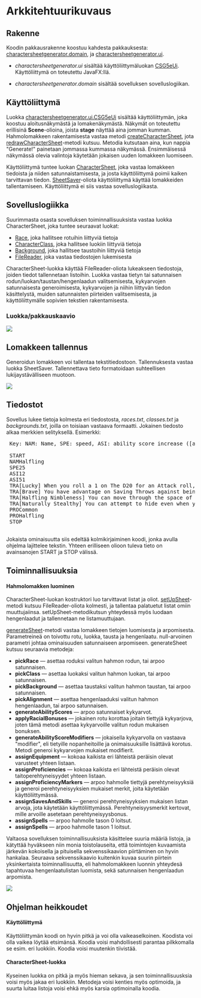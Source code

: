 # Arkkitehtuurikuvaus
## Rakenne
Koodin pakkausrakenne koostuu kahdesta pakkauksesta: [charactersheetgenerator.domain](https://github.com/anninmal/ot-harjoitustyo/tree/master/CharacterSheetGenerator5e/src/main/java/charactersheetgenerator/domain), ja [charactersheetgenerator.ui](https://github.com/anninmal/ot-harjoitustyo/tree/master/CharacterSheetGenerator5e/src/main/java/charactersheetgenerator/ui).

* *charactersheetgenerator.ui* sisältää käyttöliittymäluokan [CSG5eUi](https://github.com/anninmal/ot-harjoitustyo/blob/master/CharacterSheetGenerator5e/src/main/java/charactersheetgenerator/ui/CSG5eUi.java). Käyttöliittymä on toteutettu JavaFX:llä.

* *charactersheetgenerator.domain* sisältää sovelluksen sovelluslogiikan.

## Käyttöliittymä
Luokka [charactersheetgenerator.ui.CSG5eUi](https://github.com/anninmal/ot-harjoitustyo/blob/master/CharacterSheetGenerator5e/src/main/java/charactersheetgenerator/ui/CSG5eUi.java) sisältää käyttöliittymän, joka koostuu aloitusnäkymästä ja lomakenäkymästä. Näkymät on toteutettu erillisinä **Scene**-olioina, joista **stage** näyttää aina jomman kumman. Hahmolomakkeen rakentamisesta vastaa metodi [createCharacterSheet](https://github.com/anninmal/ot-harjoitustyo/blob/57aa910eae043736aa1aef75669ca9bf28e68c3b/CharacterSheetGenerator5e/src/main/java/charactersheetgenerator/ui/CSG5eUi.java#L53), jota [redrawCharacterSheet](https://github.com/anninmal/ot-harjoitustyo/blob/57aa910eae043736aa1aef75669ca9bf28e68c3b/CharacterSheetGenerator5e/src/main/java/charactersheetgenerator/ui/CSG5eUi.java#L223)-metodi kutsuu. Metodia kutsutaan aina, kun nappia "Generate!" painetaan jommassa kummassa näkymässä. Ensimmäisessä näkymässä olevia valintoja käytetään jokaisen uuden lomakkeen luomiseen.

Käyttöliittymä tuntee luokan [CharacterSheet](https://github.com/anninmal/ot-harjoitustyo/blob/master/CharacterSheetGenerator5e/src/main/java/charactersheetgenerator/domain/CharacterSheet.java), joka vastaa lomakkeen tiedoista ja niiden satunnaistamisesta, ja josta käyttöliittymä poimii kaiken tarvittavan tiedon. [SheetSaver](https://github.com/anninmal/ot-harjoitustyo/blob/master/CharacterSheetGenerator5e/src/main/java/charactersheetgenerator/domain/SheetSaver.java)-oliota käyttöliittymä käyttää lomakkeiden tallentamiseen. Käyttöliittymä ei siis vastaa sovelluslogiikasta.

## Sovelluslogiikka
Suurimmasta osasta sovelluksen toiminnallisuuksista vastaa luokka CharacterSheet, joka tuntee seuraavat luokat:
- [Race](https://github.com/anninmal/ot-harjoitustyo/blob/master/CharacterSheetGenerator5e/src/main/java/charactersheetgenerator/domain/Race.java), joka hallitsee rotuihin liittyviä tietoja
- [CharacterClass](https://github.com/anninmal/ot-harjoitustyo/blob/master/CharacterSheetGenerator5e/src/main/java/charactersheetgenerator/domain/CharacterClass.java), joka hallitsee luokiin liittyviä tietoja
- [Background](https://github.com/anninmal/ot-harjoitustyo/blob/master/CharacterSheetGenerator5e/src/main/java/charactersheetgenerator/domain/Background.java), joka hallitsee taustoihin liittyviä tietoja
- [FileReader](https://github.com/anninmal/ot-harjoitustyo/blob/master/CharacterSheetGenerator5e/src/main/java/charactersheetgenerator/domain/FileReader.java), joka vastaa tiedostojen lukemisesta

CharacterSheet-luokka käyttää FileReader-oliota lukeakseen tiedostoja, joiden tiedot tallennetaan listoihin. Luokka vastaa tietyn tai satunnaisen rodun/luokan/taustan/hengenlaadun valitsemisesta, kykyarvojen satunnaisesta generoimisesta, kykyarvojen ja niihin liittyvän tiedon käsittelystä, muiden satunnaisten piirteiden valitsemisesta, ja käyttöliittymälle sopivien tekstien rakentamisesta.

### Luokka/pakkauskaavio
<img src="https://github.com/anninmal/ot-harjoitustyo/blob/master/dokumentaatio/kuvat/luokkapakkauskaavio_uusi.png">

## Lomakkeen tallennus
Generoidun lomakkeen voi tallentaa tekstitiedostoon. Tallennuksesta vastaa luokka SheetSaver. Tallennettava tieto formatoidaan suhteellisen lukijaystävälliseen muotoon.

<img src="https://github.com/anninmal/ot-harjoitustyo/blob/master/dokumentaatio/kuvat/tesktiesimerkki.png">

## Tiedostot
Sovellus lukee tietoja kolmesta eri tiedostosta, *races.txt*, *classes.txt* ja *backgrounds.txt*, joilla on toisiaan vastaava formaatti. Jokainen tiedosto alkaa merkkien selityksellä. Esimerkki:
 <pre>
 Key: NAM: Name, SPE: speed, ASI: ability score increase ([ability score index][increase]), TRA: trait, PRO: proficiency
  
 START
 NAMHalfling
 SPE25
 ASI12
 ASI51
 TRA[Lucky] When you roll a 1 on The D20 for an Attack roll, ability check, or saving throw, you can reroll the die and must use the new roll.
 TRA[Brave] You have advantage on Saving Throws against being Frightened.
 TRA[Halfling Nimbleness] You can move through the space of any creature that is of a size larger than yours.
 TRA[Naturally Stealthy] You can attempt to hide even when you are obscured only by a creature that is at least one size larger than you.
 PROCommon
 PROHalfling
 STOP
 </pre>

Jokaista ominaisuutta siis edeltää kolmikirjaiminen koodi, jonka avulla ohjelma lajittelee tekstin. Yhteen erilliseen olioon tuleva tieto on avainsanojen START ja STOP välissä.

## Toiminnallisuuksia
#### Hahmolomakken luominen
CharacterSheet-luokan kostruktori luo tarvittavat listat ja oliot. [setUpSheet](https://github.com/anninmal/ot-harjoitustyo/blob/57aa910eae043736aa1aef75669ca9bf28e68c3b/CharacterSheetGenerator5e/src/main/java/charactersheetgenerator/domain/CharacterSheet.java#L55)-metodi kutsuu FileReader-oliota kolmesti, ja tallentaa palatuetut listat omiin muuttujaiinsa. setUpSheet-metodikutsun yhteydessä myös luodaan hengenlaadut ja tallennetaan ne listamuuttujaan.

[generateSheet](https://github.com/anninmal/ot-harjoitustyo/blob/57aa910eae043736aa1aef75669ca9bf28e68c3b/CharacterSheetGenerator5e/src/main/java/charactersheetgenerator/domain/CharacterSheet.java#L73)-metodi vastaa lomakkeen tietojen luomisesta ja arpomisesta. Parametreineä on toivottu rotu, luokka, tausta ja hengenlaatu. null-arvoinen parametri johtaa ominaisuuden satunnaiseen arpomiseen. generateSheet kutsuu seuraavia metodeja:
- **pickRace** — asettaa roduksi valitun hahmon rodun, tai arpoo satunnaisen.
- **pickClass** — asettaa luokaksi valitun hahmon luokan, tai arpoo satunnaisen.
- **pickBackground** — asettaa taustaksi valitun hahmon taustan, tai arpoo satunnaisen.
- **pickAlignment** — asettaa hengenlaaduksi valitun hahmon hengenlaadun, tai arpoo satunnaisen.
- **generateAbilityScores** — arpoo satunnaiset kykyarvot.
- **applyRacialBonuses** — jokainen rotu korottaa joitain tiettyjä kykyarjova, joten tämä metodi asettaa kykyarvoille valitun rodun mukaisen bonuksen.
- **generateAbilityScoreModifiers** — jokaisella kykyarvolla on vastaava "modifier", eli tietyille nopanheitoille ja onimaisuuksille lisättävä korotus. Metodi generoi kykyarvojen mukaiset modifierit.
- **assignEquipment** — kokoaa kaikista eri lähteistä peräisin olevat varusteet yhteen listaan.
- **assignProficiencies** — kokoaa kaikista eri lähteistä peräisin olevat taitoperehtyneisyydet yhteen listaan.
- **assignProficiencyMarkers** — arpoo hahmolle tiettyjä perehtyneisyyksiä ja generoi perehtyneisyyksien mukaiset merkit, joita käytetään käyttöliittymässä.
- **assignSavesAndSkills** — generoi perehtyneisyyksien mukaisen listan arvoja, jota käytetään käyttöliittymässä. Perehtyneisyysmerkit kertovat, mille arvoille asetetaan perehtyneisyysbonus.
- **assignSpells** — arpoo hahmolle tason 0 loitsut.
- **assignSpells** — arpoo hahmolle tason 1 loitsut.

Valtaosa sovelluksen toiminnallisuuksista käsittelee suuria määriä listoja, ja kätyttää hyväkseen niin monia toistolauseita, että toimintojen kuvaamista järkevän kokoisella ja pituisella sekvenssikaavion piirtäminen on hyvin hankalaa. Seuraava sekvenssikaavio kuitenkin kuvaa suurin piirtein yksinkertaista toiminnallisuutta, eli hahmolomakkeen luonnin yhteydesä tapahtuvaa hengenlaatulistan luomista, sekä satunnaisen hengenlaadun arpomista.

<img src="https://github.com/anninmal/ot-harjoitustyo/blob/master/dokumentaatio/kuvat/sekvenssikaavio_viikko5.png?raw=true">

## Ohjelman heikkoudet
#### Käyttöliittymä
Käyttöliittymän koodi on hyvin pitkä ja voi olla vaikeaselkoinen. Koodista voi olla vaikea löytää etsimänsä. Koodia voisi mahdollisesti parantaa pilkkomalla se esim. eri luokkiin. Koodia voisi muutenkin tiivistää.

#### CharacterSheet-luokka
Kyseinen luokka on pitkä ja myös hieman sekava, ja sen toiminnallisuusksia voisi myös jakaa eri luokkiin. Metodeja voisi kenties myös optimoida, ja suurta luitaa listoja voisi ehkä myös karsia optimoinalla koodia. 
